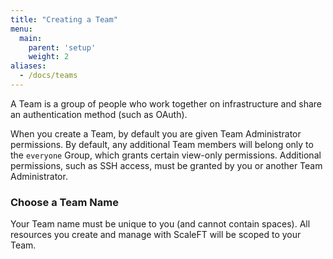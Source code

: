 ```yaml
---
title: "Creating a Team"
menu:
  main:
    parent: 'setup'
    weight: 2
aliases:
  - /docs/teams
---
```


A Team is a group of people who work together on infrastructure and share an authentication method (such as OAuth).

When you create a Team, by default you are given Team Administrator permissions. By default, any additional Team members will belong only to the `everyone` Group, which grants certain view-only permissions. Additional permissions, such as SSH access, must be granted by you or another Team Administrator.

### Choose a Team Name

Your Team name must be unique to you (and cannot contain spaces). All resources you create and manage with ScaleFT will be scoped to your Team.
